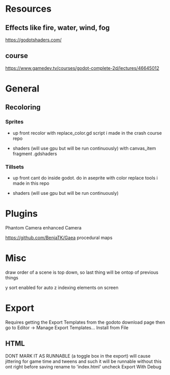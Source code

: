 # Resources

## Effects like fire, water, wind, fog
https://godotshaders.com/

## course
https://www.gamedev.tv/courses/godot-complete-2d/lectures/46645012

# General

## Recoloring

### Sprites
- up front
  recolor with replace_color.gd script i made in the crash course repo

- shaders (will use gpu but will be run continuously)
  with canvas_item fragment .gdshaders

### Tillsets
- up front
  cant do inside godot. do in aseprite with color replace tools i made in this repo

- shaders (will use gpu but will be run continuously)

# Plugins

Phantom Camera
  enhanced Camera

https://github.com/BenjaTK/Gaea
  procedural maps


# Misc

draw order of a scene is top down, so last thing will be ontop of previous things

y sort enabled for auto z indexing elements on screen

# Export

Requires getting the Export Templates from the godoto download page
then go to Editor -> Manage Export Templates...
  Install from File

## HTML
  DONT MARK IT AS RUNNABLE (a toggle box in the export)
    will cause jittering for game time and tweens and such
    it will be runnable without this ont
  right before saving
    rename to 'index.html'
    uncheck Export With Debug
